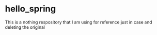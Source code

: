 # hello_spring

This is a nothing respository that I am using for reference just in case and deleting the original
